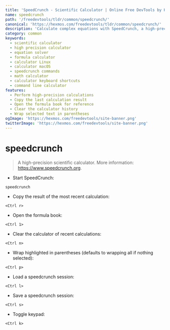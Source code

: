 ```yaml
---
title: 'SpeedCrunch - Scientific Calculator | Online Free DevTools by Hexmos'
name: speedcrunch
path: '/freedevtools/tldr/common/speedcrunch/'
canonical: 'https://hexmos.com/freedevtools/tldr/common/speedcrunch/'
description: 'Calculate complex equations with SpeedCrunch, a high-precision scientific calculator. Perform advanced mathematical operations easily. Free online tool, no registration required.'
category: common
keywords:
  - scientific calculator
  - high precision calculator
  - equation solver
  - formula calculator
  - calculator Linux
  - calculator macOS
  - speedcrunch commands
  - math calculator
  - calculator keyboard shortcuts
  - command line calculator
features:
  - Perform high-precision calculations
  - Copy the last calculation result
  - Open the formula book for reference
  - Clear the calculator history
  - Wrap selected text in parentheses
ogImage: 'https://hexmos.com/freedevtools/site-banner.png'
twitterImage: 'https://hexmos.com/freedevtools/site-banner.png'
---
```


# speedcrunch

> A high-precision scientific calculator.
> More information: <https://www.speedcrunch.org>.

- Start SpeedCrunch:

`speedcrunch`

- Copy the result of the most recent calculation:

`<Ctrl r>`

- Open the formula book:

`<Ctrl 1>`

- Clear the calculator of recent calculations:

`<Ctrl n>`

- Wrap highlighted in parentheses (defaults to wrapping all if nothing selected):

`<Ctrl p>`

- Load a speedcrunch session:

`<Ctrl l>`

- Save a speedcrunch session:

`<Ctrl s>`

- Toggle keypad:

`<Ctrl k>`
